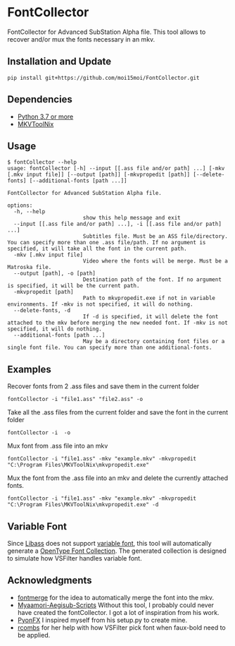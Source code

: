 # FontCollector
FontCollector for Advanced SubStation Alpha file.
This tool allows to recover and/or mux the fonts necessary in an mkv.
## Installation and Update
```
pip install git+https://github.com/moi15moi/FontCollector.git
```
## Dependencies
-  [Python 3.7 or more](https://www.python.org/downloads/)
-  [MKVToolNix](https://www.fosshub.com/MKVToolNix.html)

## Usage
```console
$ fontCollector --help
usage: fontCollector [-h] --input [[.ass file and/or path] ...] [-mkv [.mkv input file]] [--output [path]] [-mkvpropedit [path]] [--delete-fonts] [--additional-fonts [path ...]]

FontCollector for Advanced SubStation Alpha file.

options:
  -h, --help
                        show this help message and exit
  --input [[.ass file and/or path] ...], -i [[.ass file and/or path] ...]
                        Subtitles file. Must be an ASS file/directory. You can specify more than one .ass file/path. If no argument is specified, it will take all the font in the current path.
  -mkv [.mkv input file]
                        Video where the fonts will be merge. Must be a Matroska file.
  --output [path], -o [path]
                        Destination path of the font. If no argument is specified, it will be the current path.
  -mkvpropedit [path]
                        Path to mkvpropedit.exe if not in variable environments. If -mkv is not specified, it will do nothing.
  --delete-fonts, -d
                        If -d is specified, it will delete the font attached to the mkv before merging the new needed font. If -mkv is not specified, it will do nothing.
  --additional-fonts [path ...]
                        May be a directory containing font files or a single font file. You can specify more than one additional-fonts.
```
## Examples
Recover fonts from 2 .ass files and save them in the current folder
```
fontCollector -i "file1.ass" "file2.ass" -o
```
Take all the .ass files from the current folder and save the font in the current folder
```
fontCollector -i  -o
```
Mux font from .ass file into an mkv
```
fontCollector -i "file1.ass" -mkv "example.mkv" -mkvpropedit "C:\Program Files\MKVToolNix\mkvpropedit.exe"
```

Mux the font from the .ass file into an mkv and delete the currently attached fonts.
```
fontCollector -i "file1.ass" -mkv "example.mkv" -mkvpropedit "C:\Program Files\MKVToolNix\mkvpropedit.exe" -d
```
## Variable Font
Since [Libass](https://github.com/libass/libass/issues/386) does not support [variable font](https://docs.microsoft.com/en-us/typography/opentype/spec/otvaroverview), this tool will automatically generate a [OpenType Font Collection](https://docs.microsoft.com/en-us/typography/opentype/spec/otff#font-collections). The generated collection is designed to simulate how VSFilter handles variable font.
## Acknowledgments
 - [fontmerge](https://github.com/WheneverDev/fontmerge) for the idea to automatically merge the font into the mkv.
 - [Myaamori-Aegisub-Scripts](https://github.com/TypesettingTools/Myaamori-Aegisub-Scripts) Without this tool, I probably could never have created the fontCollector. I got a lot of inspiration from his work.
 - [PyonFX](https://github.com/CoffeeStraw/PyonFX) I inspired myself from his setup.py to create mine.
 - [rcombs](https://github.com/rcombs) for her help with how VSFilter pick font when faux-bold need to be applied.
